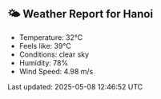 <!-- WEATHER-START -->
## 🌤 Weather Report for Hanoi

- Temperature: 32°C
- Feels like: 39°C
- Conditions: clear sky
- Humidity: 78%
- Wind Speed: 4.98 m/s

Last updated: 2025-05-08 12:46:52 UTC
<!-- WEATHER-END -->
